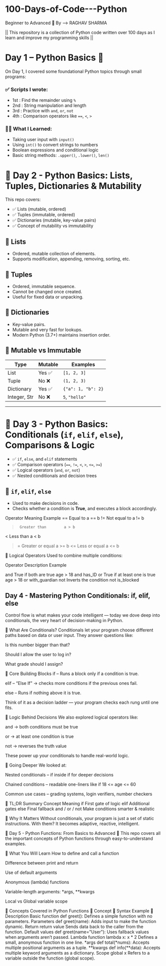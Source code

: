 # 100-Days-of-Code---Python
Beginner to Advanced 🐍
By --> RAGHAV SHARMA

|| This repository is a collection of Python code written over 100 days as I learn and improve my programming skills ||


# Day 1 – Python Basics 🐍

On Day 1, I covered some foundational Python topics through small programs:

### ✅ Scripts I wrote:
- 1st : Find the remainder using `%`
- 2nd : String manipulation and length
- 3rd : Practice with `and`, `or`, `not`
- 4th : Comparison operators like `==`, `<`, `>`

### 👨‍💻 What I Learned:
- Taking user input with `input()`
- Using `int()` to convert strings to numbers
- Boolean expressions and conditional logic
- Basic string methods: `.upper()`, `.lower()`, `len()`


# 📘 Day 2 - Python Basics: Lists, Tuples, Dictionaries & Mutability

This repo covers:

- ✅ Lists (mutable, ordered)
- ✅ Tuples (immutable, ordered)
- ✅ Dictionaries (mutable, key-value pairs)
- ✅ Concept of mutability vs immutability

## 🔸 Lists
- Ordered, mutable collection of elements.
- Supports modification, appending, removing, sorting, etc.

## 🔸 Tuples
- Ordered, immutable sequence.
- Cannot be changed once created.
- Useful for fixed data or unpacking.

## 🔸 Dictionaries
- Key-value pairs.
- Mutable and very fast for lookups.
- Modern Python (3.7+) maintains insertion order.

## 🔸 Mutable vs Immutable
| Type         | Mutable | Examples              |
|--------------|---------|------------------------|
| List         | Yes ✅   | `[1, 2, 3]`            |
| Tuple        | No ❌    | `(1, 2, 3)`            |
| Dictionary   | Yes ✅   | `{"a": 1, "b": 2}`     |
| Integer, Str | No ❌    | `5`, `"hello"`         |

---

# 🧠 Day 3 - Python Basics: Conditionals (`if`, `elif`, `else`), Comparisons & Logic

- ✅ `if`, `else`, and `elif` statements
- ✅ Comparison operators (`==`, `!=`, `<`, `>`, `<=`, `>=`)
- ✅ Logical operators (`and`, `or`, `not`)
- ✅ Nested conditionals and decision trees

## 🔸 `if`, `elif`, `else`
- Used to make decisions in code.
- Checks whether a condition is **True**, and executes a block accordingly.

Operator	           Meaning Example
==	     Equal to	       a == b
!=	   Not equal to	       a != b
>	   Greater than	       a > b
<	    Less than	       a < b
>=	  Greater or equal	   a >= b
<=	   Less or equal	   a <= b

🔸 Logical Operators Used to combine multiple conditions:

Operator	                             Description Example

and	       True if both are true	     age > 18 and has_ID
or	    True if at least one is true	age > 18 or with_guardian
not	      Inverts the condition	not          is_blocked

## Day 4 - Mastering Python Conditionals: if, elif, else

Control flow is what makes your code intelligent — today we dove deep into conditionals, the very heart of decision-making in Python.

🧠 What Are Conditionals?
Conditionals let your program choose different paths based on data or user input. They answer questions like:

Is this number bigger than that?

Should I allow the user to log in?

What grade should I assign?

🧩 Core Building Blocks
if – Runs a block only if a condition is true.

elif – “Else If” → checks more conditions if the previous ones fail.

else – Runs if nothing above it is true.

Think of it as a decision ladder — your program checks each rung until one fits.

🔐 Logic Behind Decisions
We also explored logical operators like:

and → both conditions must be true

or → at least one condition is true

not → reverses the truth value

These power up your conditionals to handle real-world logic.

🔁 Going Deeper
We looked at:

Nested conditionals – if inside if for deeper decisions

Chained conditions – readable one-liners like if 18 <= age <= 60

Common use cases – grading systems, login verifiers, number checkers

🧠 TL;DR Summary
Concept	Meaning
if	First gate of logic
elif	Additional gates
else	Final fallback
and / or / not	Make conditions smarter & realistic

🎯 Why It Matters
Without conditionals, your program is just a set of static instructions. With them? It becomes adaptive, reactive, intelligent.


📘 Day 5 - Python Functions: From Basics to Advanced 🚀
This repo covers all the important concepts of Python functions through easy-to-understand examples.

🔸 What You Will Learn
How to define and call a function

Difference between print and return

Use of default arguments

Anonymous (lambda) functions

Variable-length arguments: *args, **kwargs

Local vs Global variable scope

🧠 Concepts Covered in Python Functions
🧩 Concept	🧪 Syntax Example	📝 Description
Basic function	def greet():	Defines a simple function with no parameters.
Parameters	def greet(name):	Adds input to make the function dynamic.
Return	return value	Sends data back to the caller from the function.
Default values	def greet(name="User"):	Uses fallback values when arguments aren’t passed.
Lambda function	lambda x: x * 2	Defines a small, anonymous function in one line.
*args	def total(*nums):	Accepts multiple positional arguments as a tuple.
**kwargs	def info(**data):	Accepts multiple keyword arguments as a dictionary.
Scope	global x	Refers to a variable outside the function (global scope).
